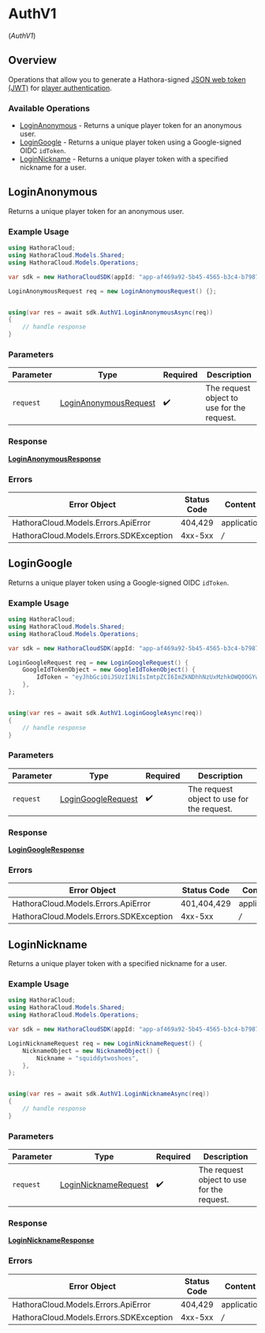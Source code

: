 # AuthV1
(*AuthV1*)

## Overview

Operations that allow you to generate a Hathora-signed [JSON web token (JWT)](https://jwt.io/) for [player authentication](https://hathora.dev/docs/lobbies-and-matchmaking/auth-service).

### Available Operations

* [LoginAnonymous](#loginanonymous) - Returns a unique player token for an anonymous user.
* [LoginGoogle](#logingoogle) - Returns a unique player token using a Google-signed OIDC `idToken`.
* [LoginNickname](#loginnickname) - Returns a unique player token with a specified nickname for a user.

## LoginAnonymous

Returns a unique player token for an anonymous user.

### Example Usage

```csharp
using HathoraCloud;
using HathoraCloud.Models.Shared;
using HathoraCloud.Models.Operations;

var sdk = new HathoraCloudSDK(appId: "app-af469a92-5b45-4565-b3c4-b79878de67d2");

LoginAnonymousRequest req = new LoginAnonymousRequest() {};


using(var res = await sdk.AuthV1.LoginAnonymousAsync(req))
{
    // handle response
}


```

### Parameters

| Parameter                                                                 | Type                                                                      | Required                                                                  | Description                                                               |
| ------------------------------------------------------------------------- | ------------------------------------------------------------------------- | ------------------------------------------------------------------------- | ------------------------------------------------------------------------- |
| `request`                                                                 | [LoginAnonymousRequest](../../Models/Operations/LoginAnonymousRequest.md) | :heavy_check_mark:                                                        | The request object to use for the request.                                |

### Response

**[LoginAnonymousResponse](../../Models/Operations/LoginAnonymousResponse.md)**

### Errors

| Error Object                            | Status Code                             | Content Type                            |
| --------------------------------------- | --------------------------------------- | --------------------------------------- |
| HathoraCloud.Models.Errors.ApiError     | 404,429                                 | application/json                        |
| HathoraCloud.Models.Errors.SDKException | 4xx-5xx                                 | */*                                     |


## LoginGoogle

Returns a unique player token using a Google-signed OIDC `idToken`.

### Example Usage

```csharp
using HathoraCloud;
using HathoraCloud.Models.Shared;
using HathoraCloud.Models.Operations;

var sdk = new HathoraCloudSDK(appId: "app-af469a92-5b45-4565-b3c4-b79878de67d2");

LoginGoogleRequest req = new LoginGoogleRequest() {
    GoogleIdTokenObject = new GoogleIdTokenObject() {
        IdToken = "eyJhbGciOiJSUzI1NiIsImtpZCI6ImZkNDhhNzUxMzhkOWQ0OGYwYWE2MzVlZjU2OWM0ZTE5NmY3YWU4ZDYiLCJ0eXAiOiJKV1QifQ.eyJpc3MiOiJhY2NvdW50cy5nb29nbGUuY29tIiwiYXpwIjoiODQ4NDEyODI2Nzg4LW00bXNyYjZxNDRkbTJ1ZTNrZ3Z1aTBmcTdrZGE1NWxzLmFwcHMuZ29vZ2xldXNlcmNvbnRlbnQuY29tIiwiYXVkIjoiODQ4NDEyODI2Nzg4LW00bXNyYjZxNDRkbTJ1ZTNrZ3Z1aTBmcTdrZGE1NWxzLmFwcHMuZ29vZ2xldXNlcmNvbnRlbnQuY29tIiwic3ViIjoiMTE0NTQyMzMwNzI3MTU2MTMzNzc2IiwiZW1haWwiOiJocGFdkeivmeuzQGdtYWlsLmNvbSIsImVtYWlsX3ZlcmlmaWVkIjp0cnVlLCJhdF9oYXNoIjoidno1NGhhdTNxbnVR",
    },
};


using(var res = await sdk.AuthV1.LoginGoogleAsync(req))
{
    // handle response
}


```

### Parameters

| Parameter                                                           | Type                                                                | Required                                                            | Description                                                         |
| ------------------------------------------------------------------- | ------------------------------------------------------------------- | ------------------------------------------------------------------- | ------------------------------------------------------------------- |
| `request`                                                           | [LoginGoogleRequest](../../Models/Operations/LoginGoogleRequest.md) | :heavy_check_mark:                                                  | The request object to use for the request.                          |

### Response

**[LoginGoogleResponse](../../Models/Operations/LoginGoogleResponse.md)**

### Errors

| Error Object                            | Status Code                             | Content Type                            |
| --------------------------------------- | --------------------------------------- | --------------------------------------- |
| HathoraCloud.Models.Errors.ApiError     | 401,404,429                             | application/json                        |
| HathoraCloud.Models.Errors.SDKException | 4xx-5xx                                 | */*                                     |


## LoginNickname

Returns a unique player token with a specified nickname for a user.

### Example Usage

```csharp
using HathoraCloud;
using HathoraCloud.Models.Shared;
using HathoraCloud.Models.Operations;

var sdk = new HathoraCloudSDK(appId: "app-af469a92-5b45-4565-b3c4-b79878de67d2");

LoginNicknameRequest req = new LoginNicknameRequest() {
    NicknameObject = new NicknameObject() {
        Nickname = "squiddytwoshoes",
    },
};


using(var res = await sdk.AuthV1.LoginNicknameAsync(req))
{
    // handle response
}


```

### Parameters

| Parameter                                                               | Type                                                                    | Required                                                                | Description                                                             |
| ----------------------------------------------------------------------- | ----------------------------------------------------------------------- | ----------------------------------------------------------------------- | ----------------------------------------------------------------------- |
| `request`                                                               | [LoginNicknameRequest](../../Models/Operations/LoginNicknameRequest.md) | :heavy_check_mark:                                                      | The request object to use for the request.                              |

### Response

**[LoginNicknameResponse](../../Models/Operations/LoginNicknameResponse.md)**

### Errors

| Error Object                            | Status Code                             | Content Type                            |
| --------------------------------------- | --------------------------------------- | --------------------------------------- |
| HathoraCloud.Models.Errors.ApiError     | 404,429                                 | application/json                        |
| HathoraCloud.Models.Errors.SDKException | 4xx-5xx                                 | */*                                     |
